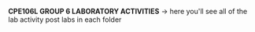 **CPE106L GROUP 6 LABORATORY ACTIVITIES**
-> here you'll see all of the lab activity post labs in each folder

